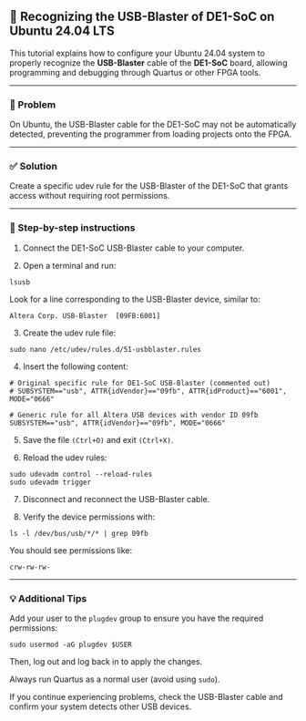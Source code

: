 ## 🔌 Recognizing the USB-Blaster of DE1-SoC on Ubuntu 24.04 LTS

This tutorial explains how to configure your Ubuntu 24.04 system to properly recognize the **USB-Blaster** cable of the **DE1-SoC** board, allowing programming and debugging through Quartus or other FPGA tools.

---

### 🧩 Problem

On Ubuntu, the USB-Blaster cable for the DE1-SoC may not be automatically detected, preventing the programmer from loading projects onto the FPGA.

---

### ✅ Solution

Create a specific udev rule for the USB-Blaster of the DE1-SoC that grants access without requiring root permissions.

---

### 📝 Step-by-step instructions

1. Connect the DE1-SoC USB-Blaster cable to your computer.

2. Open a terminal and run:

``` lsusb ```
  
Look for a line corresponding to the USB-Blaster device, similar to:

``` Altera Corp. USB-Blaster  [09FB:6001] ```

3. Create the udev rule file:

``` sudo nano /etc/udev/rules.d/51-usbblaster.rules ```

4. Insert the following content:

```
# Original specific rule for DE1-SoC USB-Blaster (commented out)
# SUBSYSTEM=="usb", ATTR{idVendor}=="09fb", ATTR{idProduct}=="6001", MODE="0666"

# Generic rule for all Altera USB devices with vendor ID 09fb
SUBSYSTEM=="usb", ATTR{idVendor}=="09fb", MODE="0666"
```
5. Save the file ``` (Ctrl+O) ``` and exit ``` (Ctrl+X) ```.

6. Reload the udev rules:
```
sudo udevadm control --reload-rules
sudo udevadm trigger
```
7. Disconnect and reconnect the USB-Blaster cable.

8. Verify the device permissions with:

``` ls -l /dev/bus/usb/*/* | grep 09fb ```

You should see permissions like:

``` crw-rw-rw- ```

---

### 💡 Additional Tips

Add your user to the ``` plugdev ``` group to ensure you have the required permissions:

``` sudo usermod -aG plugdev $USER ```

Then, log out and log back in to apply the changes.

Always run Quartus as a normal user (avoid using ``` sudo ```).

If you continue experiencing problems, check the USB-Blaster cable and confirm your system detects other USB devices.     

